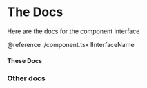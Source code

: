 # The Docs

Here are the docs for the component interface

@reference ./component.tsx IInterfaceName

#### These Docs

### Other docs
